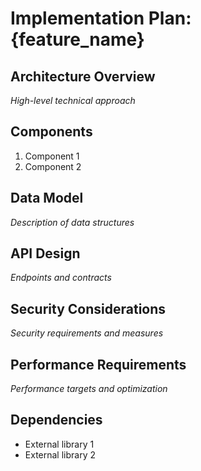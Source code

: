 # Implementation Plan: {feature_name}

## Architecture Overview
*High-level technical approach*

## Components
1. Component 1
2. Component 2

## Data Model
*Description of data structures*

## API Design
*Endpoints and contracts*

## Security Considerations
*Security requirements and measures*

## Performance Requirements
*Performance targets and optimization*

## Dependencies
- External library 1
- External library 2
